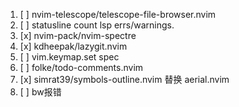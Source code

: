 1. [ ] nvim-telescope/telescope-file-browser.nvim
2. [ ] statusline count lsp errs/warnings.
3. [x] nvim-pack/nvim-spectre
4. [x] kdheepak/lazygit.nvim <!-- use just lazygit.exe -->
5. [ ] vim.keymap.set spec
6. [ ] folke/todo-comments.nvim
7. [x] simrat39/symbols-outline.nvim 替换 aerial.nvim
8. [ ] bw报错
